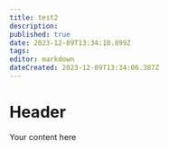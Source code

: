 ```yaml
---
title: test2
description: 
published: true
date: 2023-12-09T13:34:10.899Z
tags: 
editor: markdown
dateCreated: 2023-12-09T13:34:06.387Z
---
```


# Header
Your content here